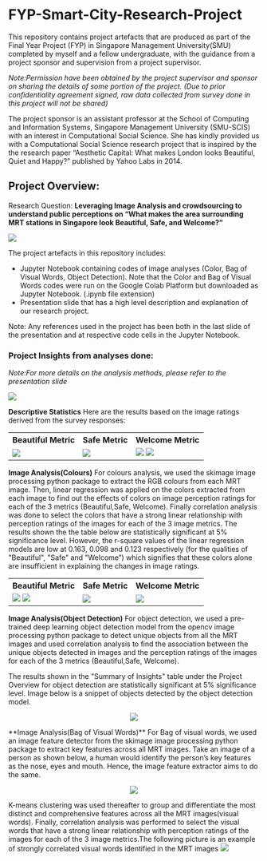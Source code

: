 # FYP-Smart-City-Research-Project

This repository contains project artefacts that are produced as part of the Final Year Project (FYP) in Singapore Management University(SMU) completed by myself and a fellow undergraduate, with the guidance from a project sponsor and supervision from a project supervisor. 

*Note:Permission have been obtained by the project supervisor and sponsor on sharing the details of some portion of the project. (Due to prior confidentiality agreement signed, raw data collected from survey done in this project will not be shared)*

The project sponsor is an assistant professor at the School of Computing and Information Systems, Singapore Management University (SMU-SCIS) with an interest in Computational Social Science. She has kindly provided us with a Computational Social Science research project that is inspired by the the research paper “Aesthetic Capital: What makes London looks Beautiful, Quiet and Happy?” published by Yahoo Labs in 2014.

## Project Overview: 

Research Question: **Leveraging Image Analysis and crowdsourcing to understand public perceptions on “What makes the area surrounding MRT stations in Singapore look Beautiful, Safe, and Welcome?”**

<img src="https://user-images.githubusercontent.com/43470271/206454596-d93ee30a-badc-4fed-ba44-2feefb97ff40.png">

The project artefacts in this repository includes:
- Jupyter Notebook containing codes of image analyses (Color, Bag of Visual Words, Object Detection). Note that the Color and Bag of Visual Words codes were run on the Google Colab Platform but downloaded as Jupyter Notebook. (.ipynb file extension)
- Presentation slide that has a high level description and explanation of our research project.

Note: Any references used in the project has been both in the last slide of the presentation and at respective code cells in the Jupyter Notebook.

### Project Insights from analyses done:
*Note:For more details on the analysis methods, please refer to the presentation slide*

<img src="https://user-images.githubusercontent.com/43470271/206454873-55f579a7-d350-41e3-97f0-f8ffad7158df.png">

**Descriptive Statistics**
Here are the results based on the image ratings derived from the survey responses:

<table>
  <tr>
    <th>Beautiful Metric</th>
    <th>Safe Metric</th>
    <th>Welcome Metric</th>
  </tr>
  <td>
    <img src="https://user-images.githubusercontent.com/43470271/206456426-3607f760-562f-4e6b-a635-fd0bd2e41da2.png">
  </td>
  <td>
    <img src="https://user-images.githubusercontent.com/43470271/206457155-7e3c42d7-30d0-45f0-98b4-239429148752.png">
  </td>
    <td>
      <img src="https://user-images.githubusercontent.com/43470271/206457260-c8f8b6ff-476f-46a3-b779-3246a55d7299.png">
      <img src="https://user-images.githubusercontent.com/43470271/206457474-e7790da9-be3f-42bf-a077-7fe10be23cc6.png">
  </td>
  </table>
  
**Image Analysis(Colours)**
For colours analysis, we used the skimage image processing python package to extract the RGB colours from each MRT image. Then, linear regression was applied on the colors extracted from each image to find out the effects of colors on image perception ratings for each of the 3 metrics (Beautiful,Safe, Welcome). Finally correlation analysis was done to select the colors that have a strong linear relationship with perception ratings of the images for each of the 3 image metrics. The results shown the the table below are statistically significant at 5% significance level. However, the r-square values of the linear regression models are low at 0.163, 0.098 and 0.123 respectively (for the qualities of "Beautiful", "Safe" and "Welcome”) which signifies that these colors alone are insufficient in explaining the changes in image ratings.

<table>
  <tr>
    <th>Beautiful Metric</th>
    <th>Safe Metric</th>
    <th>Welcome Metric</th>
  </tr>
  <td>
    <img src="https://user-images.githubusercontent.com/43470271/206465605-a8bb4861-6c92-458a-b89f-bd64ad5241db.png">
    <img src="https://user-images.githubusercontent.com/43470271/206465257-1c59201d-8a40-449b-ae9d-6d61ba45f306.png">
  </td>
  <td>
    <img src="https://user-images.githubusercontent.com/43470271/206465686-5e12387c-cfc6-4e92-868d-3a63e284996f.png">
  </td>
    <td>
      <img src="https://user-images.githubusercontent.com/43470271/206465855-9b58345c-818d-4d02-96cb-ddf267c21581.png">
  </td>
  </table>
  
**Image Analysis(Object Detection)**
 For object detection, we used a pre-trained deep learning object detection model from the opencv image processing python package to detect unique objects from all the MRT images and used correlation analysis to find the association between the unique objects detected in images and the perception ratings of the images for each of the 3 metrics (Beautiful,Safe, Welcome).
 
The results shown in the "Summary of Insights" table under the Project Overview for object detection are statistically significant at 5%
significance level. Image below is a snippet of objects detected by the object detection model.
<p  align="center">
  <img src="https://user-images.githubusercontent.com/43470271/206466860-2d008886-7502-4e4a-a9ab-575af81a45fd.png">
</p>
**Image Analysis(Bag of Visual Words)**
For Bag of visual words, we used an image feature detector from the skimage image processing python package to extract key features across all MRT images. Take an image of a person as shown below, a human would identify the person’s key features as the nose, eyes and mouth. Hence, the image feature extractor aims to do the same. 
<p  align="center">
<img src="https://user-images.githubusercontent.com/43470271/206468917-fd752a7e-d40b-43ef-8f26-2af6f1ecc166.png">
</p>
K-means clustering was used thereafter to group and differentiate the most distinct and comprehensive features across all the MRT images(visual words). Finally, correlation analysis was performed to select the visual words that have a strong linear relationship with perception ratings of the images for each of the 3 image metrics.The following picture is an example of strongly correlated visual words identified in the MRT images 

<img src="https://user-images.githubusercontent.com/43470271/206468732-62bf475d-0ec8-475b-bb5b-c15b1b421060.png">
